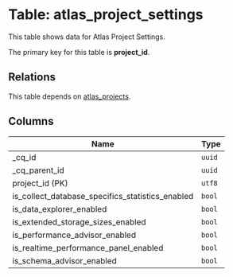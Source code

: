 # Table: atlas_project_settings

This table shows data for Atlas Project Settings.

The primary key for this table is **project_id**.

## Relations

This table depends on [atlas_projects](atlas_projects).

## Columns

| Name          | Type          |
| ------------- | ------------- |
|_cq_id|`uuid`|
|_cq_parent_id|`uuid`|
|project_id (PK)|`utf8`|
|is_collect_database_specifics_statistics_enabled|`bool`|
|is_data_explorer_enabled|`bool`|
|is_extended_storage_sizes_enabled|`bool`|
|is_performance_advisor_enabled|`bool`|
|is_realtime_performance_panel_enabled|`bool`|
|is_schema_advisor_enabled|`bool`|
